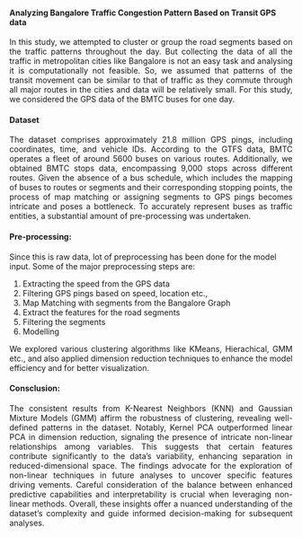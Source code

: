 #### Analyzing Bangalore Traffic Congestion Pattern Based on Transit GPS data

<p align="justify">
In this study, we attempted to cluster or group the road segments based on the traffic patterns throughout the day. But collecting the data of all the traffic in metropolitan cities like Bangalore is not an easy task and analysing it is computationally not feasible. So, we assumed that patterns of the transit movement can be similar to that of traffic as they commute through all major routes in the cities and data will be relatively small. For this study, we considered the GPS data of the BMTC buses for one day.</p>

#### Dataset
<p align="justify">
The dataset comprises approximately 21.8 million GPS pings, including coordinates, time, and vehicle IDs. According to the GTFS data, BMTC operates a fleet of around 5600 buses on various routes. Additionally, we obtained BMTC stops data, encompassing 9,000 stops across different routes. Given the absence of a bus schedule, which includes the mapping of buses to routes or segments and their corresponding stopping points, the process of map matching or assigning segments to GPS pings becomes intricate and poses a bottleneck. To accurately represent buses as traffic entities, a substantial amount of pre-processing was undertaken. </p>

#### Pre-processing:
Since this is raw data, lot of preprocessing has been done for the model input. Some of the major preprocessing steps are:
1) Extracting the speed from the GPS data
2) Filtering GPS pings based on speed, location etc.,
3) Map Matching with segments from the Bangalore Graph
4) Extract the features for the road segments
5) Filtering the segments
6) Modelling

<p align="justify">
We explored various clustering algorithms like KMeans, Hierachical, GMM etc., and also applied dimension reduction techniques to enhance the model efficiency and for better visualization. </p>

#### Consclusion:
<p align="justify">
The consistent results from K-Nearest Neighbors (KNN) and Gaussian Mixture Models (GMM) affirm the robustness of clustering, revealing well-defined patterns in the dataset. Notably, Kernel PCA outperformed linear PCA in dimension reduction, signaling the presence of intricate non-linear relationships among variables. This suggests that certain features contribute significantly to the data’s variability, enhancing separation in reduced-dimensional space. The findings advocate for the exploration of non-linear techniques in future analyses to uncover specific features driving vements. Careful consideration of the balance between enhanced predictive capabilities and interpretability is crucial when leveraging non-linear methods. Overall, these insights offer a nuanced understanding of the dataset’s complexity and guide informed decision-making for subsequent analyses. </p>


